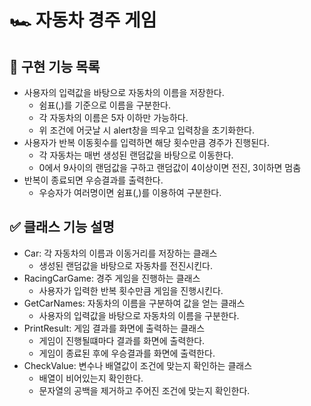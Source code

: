 # 🏎️ 자동차 경주 게임

## 🎯 구현 기능 목록

- 사용자의 입력값을 바탕으로 자동차의 이름을 저장한다.  
  - 쉼표(,)를 기준으로 이름을 구분한다.  
  - 각 자동차의 이름은 5자 이하만 가능하다.  
  - 위 조건에 어긋날 시 alert창을 띄우고 입력창을 초기화한다.
- 사용자가 반복 이동횟수를 입력하면 해당 횟수만큼 경주가 진행된다.
  - 각 자동차는 매번 생성된 랜덤값을 바탕으로 이동한다.
  - 0에서 9사이의 랜덤값을 구하고 랜덤값이 4이상이면 전진, 3이하면 멈춤
- 반복이 종료되면 우승결과를 출력한다.
  - 우승자가 여러명이면 쉼표(,)를 이용하여 구분한다.
  
## ✅ 클래스 기능 설명
- Car: 각 자동차의 이름과 이동거리를 저장하는 클래스
  - 생성된 랜덤값을 바탕으로 자동차를 전진시킨다.
- RacingCarGame: 경주 게임을 진행하는 클래스
  - 사용자가 입력한 반복 횟수만큼 게임을 진행시킨다.
- GetCarNames: 자동차의 이름을 구분하여 값을 얻는 클래스
  - 사용자의 입력값을 바탕으로 자동차의 이름을 구분한다.
- PrintResult: 게임 결과를 화면에 출력하는 클래스
  - 게임이 진행될떄마다 결과를 화면에 출력한다.
  - 게임이 종료된 후에 우승결과를 화면에 출력한다.
- CheckValue: 변수나 배열값이 조건에 맞는지 확인하는 클래스
  - 배열이 비어있는지 확인한다.
  - 문자열의 공백을 제거하고 주어진 조건에 맞는지 확인한다.
